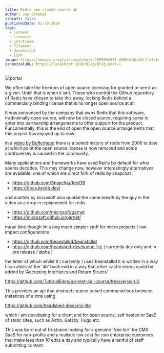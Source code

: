 ```yaml
---
title: Redis now closed source 😭
author: Jon Brookes
isDraft: false
publishedDate: 03-20-2024
tags:
  - laravel 
  - livewire 
  - jetstream 
  - filament 
  - JavaScript
  - LLMs
image: https://images.unsplash.com/photo-1555066931-4365d14bab8c?ixlib=rb-4.0.3&ixid=MnwxMjA3fDB8MHxwaG90by1wYWdlfHx8fGVufDB8fHx8&auto=format&fit=crop&w=1470&q=80
canonicalURL: https://localhost:3000/blog/blog-post-1
---
```


![portal](/images/portculis02.webp)

We often take the freedom of open source licensing for granted or see it as a given. Untill that is when it isnt. Those who control the Github repository of Redis have chosen to take this away, locking Redis behind a commercially binding license that is no longer open source at all.

It was announced by the company that owns Redis that this software, tradinionally open source, will now be closed source, requiring some to enter into partnership arrangements to offer support for the product. Funcamentally, this is the end of open the open source arrangements that this project has enjoyed up to now. 

In a [video by Bufferhead](https://www.youtube.com/watch?v=S3LtOQDxCJk) there is a potted history of redis from 2009 to date at which point the open source license is now removed and some controversey is caused in the community.

Many applications and frameworks have used Redis by default for what seems decades. This may change now, however interestingly alternatives are available, one of which are direct fork of redis by snapchat :

 * https://github.com/Snapchat/KeyDB
 * https://docs.keydb.dev/

and another by microsoft also quoted the same breath by the guy in the video as a drop in replacement for redis
 * https://github.com/microsoft/garnet
 * https://microsoft.github.io/garnet/

mean time though Im using much simpler stuff for micro projects / low impact configurations

 * https://github.com/beanstalkd/beanstalkd
 * https://github.com/headshed-dev/queue-lite ( currently dev only and in pre release / alpha )

the latter of which whilst it ( currently ) uses beanstalkd it is written in a way I can abstract the 'db' back end in a way that other cache stores could be added by 'Accepting Interfaces and Return Structs'

https://github.com/TutorialEdge/go-rest-api-course/tree/version-2

This provides an api that abstracts queue based communictions between instances of a cms using 

https://github.com/headshed-dev/cms-lite

which I am developing for a client and for open source, self hosted or SaaS of static sites, such as Astro, Gatsby, Hugo etc. 

This was born out of frustraion looking for a genuine 'free teir' for CMS SaaS for non-profits and a realistic low cost for non enterprise customers that make less than 10 edits a day and typically have a hanful of staff submitting content. 